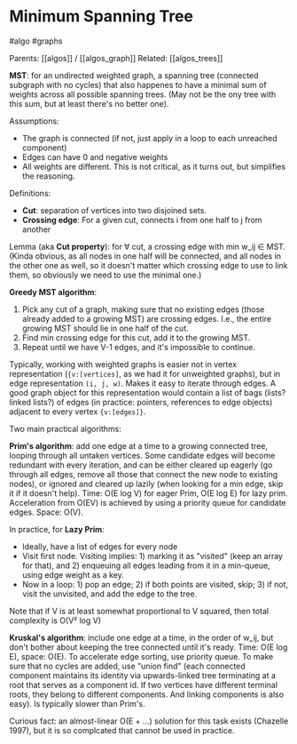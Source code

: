 # Minimum Spanning Tree

#algo #graphs

Parents: [[algos]] / [[algos_graph]]
Related: [[algos_trees]]

**MST**: for an undirected weighted graph, a spanning tree (connected subgraph with no cycles) that also happenes to have a minimal sum of weights across all possible spanning trees. (May not be the ony tree with this sum, but at least there's no better one).

Assumptions:
* The graph is connected (if not, just apply in a loop to each unreached component)
* Edges can have 0 and negative weights
* All weights are different. This is not critical, as it turns out, but simplifies the reasoning.

Definitions:
* **Cut**: separation of vertices into two disjoined sets.
* **Crossing edge**: For a given cut, connects i from one half to j from another

Lemma (aka **Cut property**): for ∀ cut, a crossing edge with min w_ij ∈ MST. (Kinda obvious, as all nodes in one half will be connected, and all nodes in the other one as well, so it doesn't matter which crossing edge to use to link them, so obviously we need to use the minimal one.)

**Greedy MST algorithm**:
1. Pick any cut of a graph, making sure that no existing edges (those already added to a growing MST) are crossing edges. I.e., the entire growing MST should lie in one half of the cut.
2. Find min crossing edge for this cut, add it to the growing MST.
3. Repeat until we have V-1 edges, and it's impossible to continue.

Typically, working with weighted graphs is easier not in vertex representation (`{v:[vertices]`, as we had it for unweighted graphs), but in edge representation `(i, j, w)`. Makes it easy to iterate through edges. A good graph object for this representation would contain a list of bags (lists? linked lists?) of edges (in practice: pointers, references to edge objects) adjacent to every vertex `{v:[edges]}`.

Two main practical algorithms:

**Prim's algorithm**: add one edge at a time to a growing connected tree, looping through all untaken vertices. Some candidate edges will become redundant with every iteration, and can be either cleared up eagerly (go through all edges, remove all those that connect the new node to existing nodes), or ignored and cleared up lazily (when looking for a min edge, skip it if it doesn't help). Time: O(E log V) for eager Prim, O(E log E) for lazy prim. Acceleration from O(EV) is achieved by using a priority queue for candidate edges. Space: O(V).

In practice, for **Lazy Prim**:
* Ideally, have a list of edges for every node
* Visit first node. Visiting implies: 1) marking it as "visited" (keep an array for that), and 2) enqueuing all edges leading from it in a min-queue, using edge weight as a key.
* Now in a loop: 1) pop an edge; 2) if both points are visited, skip; 3) if not, visit the unvisited, and add the edge to the tree.

Note that if V is at least somewhat proportional to V squared, then total complexity is O(V² log V)

**Kruskal's algorithm**: include one edge at a time, in the order of w_ij, but don't bother about keeping the tree connected until it's ready. Time: O(E log E), space: O(E). To accelerate edge sorting, use priority queue. To make sure that no cycles are added, use "union find" (each connected component maintains its identity via upwards-linked tree terminating at a root that serves as a component id. If two vertices have different terminal roots, they belong to different components. And linking components is also easy). Is typically slower than Prim's. 

Curious fact: an almost-linear O(E + ...) solution for this task exists (Chazelle 1997), but it is so complcated that cannot be used in practice.